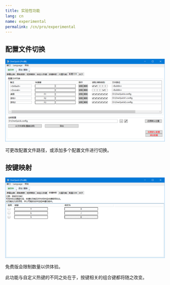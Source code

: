 ```yaml
---
title: 实验性功能
lang: cn
name: experimental
permalink: /cn/pro/experimental
---
```


## 配置文件切换

<style>
img {
	max-height: 20em;
}
</style>

<img src="/img/shot/cn7config.png">

可更改配置文件路径，或添加多个配置文件进行切换。


## 按键映射

<img src="/img/shot/cn5map.png">

免费版会限制数量以供体验。

此功能与自定义热键的不同之处在于，按键相关的组合键都将随之改变。
